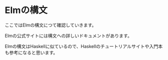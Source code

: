 # Elmの構文

ここではElmの構文につて確認していきます。

Elmの公式サイトには構文への詳しいドキュメントがあります。

Elmの構文はHaskellに似ているので、Haskellのチュートリアルサイトや入門本も参考になると思います。
